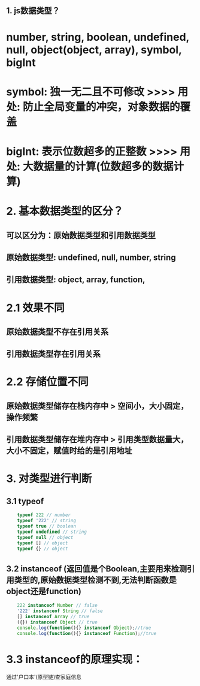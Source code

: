 ## 1. js数据类型？
# number, string, boolean, undefined, null, object(object, array), symbol, bigInt

# symbol: 独一无二且不可修改   >>>>   用处: 防止全局变量的冲突，对象数据的覆盖
# bigInt: 表示位数超多的正整数   >>>>   用处: 大数据量的计算(位数超多的数据计算)

# 2. 基本数据类型的区分？
## 可以区分为：原始数据类型和引用数据类型
## 原始数据类型: undefined, null, number, string
## 引用数据类型: object, array, function, 

# 2.1 效果不同
## 原始数据类型不存在引用关系
## 引用数据类型存在引用关系
# 2.2 存储位置不同
## 原始数据类型储存在栈内存中 > 空间小，大小固定，操作频繁
## 引用数据类型储存在堆内存中 > 引用类型数据量大，大小不固定，赋值时给的是引用地址
# 3. 对类型进行判断
## 3.1 typeof 
```js
    typeof 222 // number
    typeof '222' // string
    typeof true // boolean
    typeof undefined // string
    typeof null // object
    typeof [] // object
    typeof {} // object
```
## 3.2 instanceof    (返回值是个Boolean,主要用来检测引用类型的,原始数据类型检测不到,无法判断函数是object还是function)
```js
    222 instanceof Number // false
    '222' instanceof String // false
    [] instanceof Array // true
    ({}) instanceof Object // true
    console.log(function(){} instanceof Object);//true
    console.log(function(){} instanceof Function);//true
```

# 3.3 instanceof的原理实现：
通过'户口本'(原型链)查家庭信息



